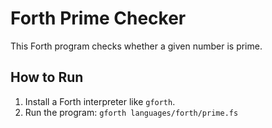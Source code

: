 # Forth Prime Checker

This Forth program checks whether a given number is prime.

## How to Run

1. Install a Forth interpreter like `gforth`.
2. Run the program:
    `gforth languages/forth/prime.fs`